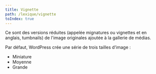 ```yaml
---
title: Vignette
path: /lexique/vignette
toIndex: true
---
```


Ce sont des versions réduites (appelée mignatures ou vignettes et en anglais, tumbnails) de l'image originales ajoutée à la gallerie de médias.

Par défaut, WordPress crée une série de trois tailles d’image :

- Miniature
- Moyenne
- Grande
